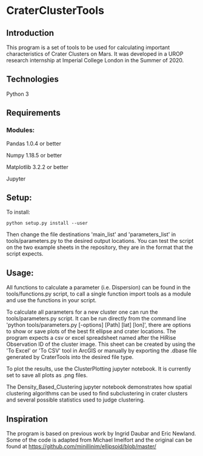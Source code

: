 # CraterClusterTools

## Introduction
This program is a set of tools to be used for calculating important characteristics of Crater Clusters on Mars. It was developed in a UROP research internship at Imperial College London in the Summer of 2020.

## Technologies
Python 3

## Requirements
### Modules:
Pandas 1.0.4 or better

Numpy 1.18.5 or better 

Matplotlib 3.2.2 or better

Jupyter

## Setup:
To install:
```
python setup.py install --user
```
Then change the file destinations 'main_list' and 'parameters_list' in tools/parameters.py to the desired output locations.
You can test the script on the two example sheets in the repository, they are in the format that the script expects.

## Usage:
All functions to calculate a parameter (i.e. Dispersion) can be found in the tools/functions.py script, to call a single function import tools as a module and use the functions in your script.

To calculate all parameters for a new cluster one can run the tools/parameters.py script. It can be run directly from the command line 'python tools/parameters.py [-options] [Path] [lat] [lon]', there are options to show or save plots of the best fit ellipse and crater locations. The program expects a csv or excel spreadsheet named after the HiRise Observation ID of the cluster image. This sheet can be created by using the 'To Excel' or 'To CSV' tool in ArcGIS or manually by exporting the .dbase file generated by CraterTools into the desired file type. 

To plot the results, use the ClusterPlotting jupyter notebook. It is currently set to save all plots as .png files.

The Density_Based_Clustering jupyter notebook demonstrates how spatial clustering algorithms can be used to find subclustering in crater clusters and several possible statistics used to judge clustering.

## Inspiration
The program is based on previous work by Ingrid Daubar and Eric Newland.
Some of the code is adapted from Michael Imelfort and the original can be found at https://github.com/minillinim/ellipsoid/blob/master/
